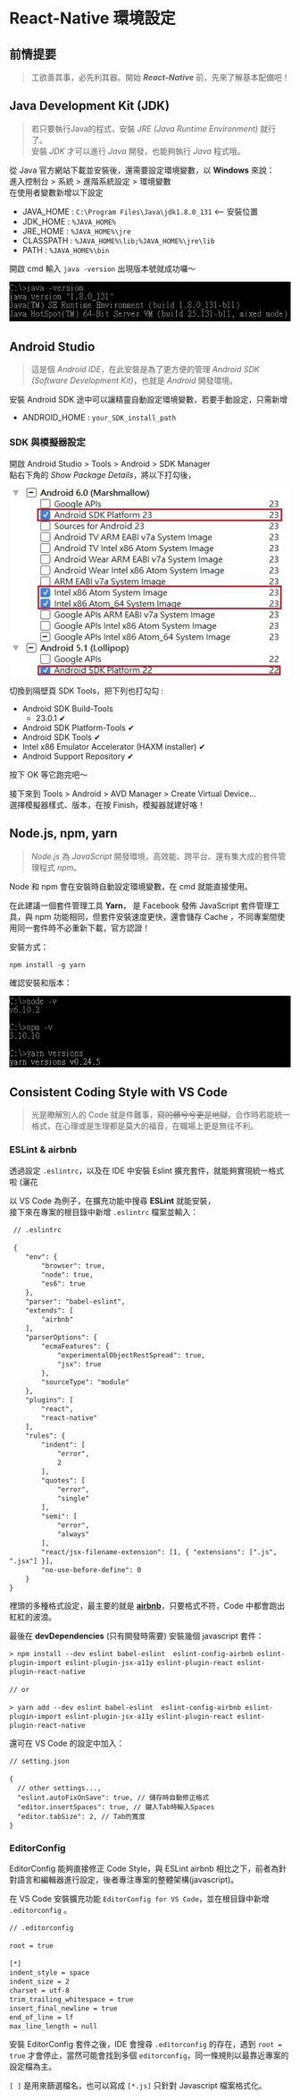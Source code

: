 React-Native 環境設定
===


## 前情提要
> 工欲善其事，必先利其器。開始 ***React-Native*** 前，先來了解基本配備吧！

## Java Development Kit (JDK) 
>若只要執行Java的程式，安裝 *JRE (Java Runtime Environment)* 就行了。  
安裝 *JDK* 才可以進行 *Java* 開發，也能夠執行 *Java* 程式哦。  
  
從 Java 官方網站下載並安裝後，還需要設定環境變數，以 **Windows** 來說：  
進入控制台 > 系統 > 進階系統設定 > 環境變數  
在使用者變數新增以下設定  

- JAVA_HOME : `C:\Program Files\Java\jdk1.8.0_131` <-- 安裝位置
- JDK_HOME : `%JAVA_HOME%`
- JRE_HOME : `%JAVA_HOME%\jre`
- CLASSPATH : `%JAVA_HOME%\lib;%JAVA_HOME%\jre\lib`
- PATH      : `%JAVA_HOME%\bin`

開啟 cmd 輸入 `java -version` 出現版本號就成功囉～  

![oh不!圖呢??](readme_images/java_version.jpg) 

## Android Studio
>這是個 *Android IDE*，在此安裝是為了更方便的管理 *Android SDK (Software Development Kit)*，也就是 *Android* 開發環境。

安裝 Android SDK 途中可以讓精靈自動設定環境變數，若要手動設定，只需新增  
  
- ANDROID_HOME : `your_SDK_install_path`
  
### SDK 與模擬器設定
開啟 Android Studio > Tools > Android > SDK Manager  
點右下角的 *Show Package Details*，將以下打勾後，  
  
![oh不!圖呢??](readme_images/android_platform.jpg)  
  
切換到隔壁頁 SDK Tools，把下列也打勾勾 : 
   
+ Android SDK Build-Tools
    + 23.0.1 ✔
+ Android SDK Platform-Tools ✔
+ Android SDK Tools ✔
+ Intel x86 Emulator Accelerator (HAXM installer) ✔
+ Android Support Repository ✔
  
按下 OK 等它跑完吧～  

接下來到 Tools > Android > AVD Manager > Create Virtual Device...  
選擇模擬器樣式、版本，在按 Finish，模擬器就建好咯！

## Node.js, npm, yarn
> *Node.js* 為 *JavaScript* 開發環境，高效能、跨平台、還有集大成的套件管理程式 *npm*。

Node 和 npm 會在安裝時自動設定環境變數，在 cmd 就能直接使用。  
  
在此建議一個套件管理工具 **Yarn**， 是 Facebook 發佈 JavaScript 套件管理工具，與 npm 功能相同，但套件安裝速度更快，還會儲存 Cache ，不同專案間使用同一套件時不必重新下載，官方認證！  
  
安裝方式：  
```
npm install -g yarn
```
  
確認安裝和版本：  
   
![oh不!圖呢??](readme_images/node_npm_yarn_version.jpg) 
## Consistent Coding Style with VS Code
>光是瞭解別人的 Code 就是件難事，~~寫的髒兮兮更是地獄~~，合作時若能統一格式，在心理或是生理都是莫大的福音，在職場上更是無往不利。

### ESLint & airbnb
透過設定 `.eslintrc`，以及在 IDE 中安裝 Eslint 擴充套件，就能夠實現統一格式啦 (灑花  
  
以 VS Code 為例子，在擴充功能中搜尋 **ESLint** 就能安裝，  
接下來在專案的根目錄中新增 `.eslintrc` 檔案並輸入：  
```
 // .eslintrc
 
 {
    "env": {
        "browser": true,
        "node": true,
        "es6": true
    },
    "parser": "babel-eslint",
    "extends": [
        "airbnb"
    ],
    "parserOptions": {
        "ecmaFeatures": {
            "experimentalObjectRestSpread": true,
            "jsx": true
        },
        "sourceType": "module"
    },
    "plugins": [
        "react",
        "react-native"
    ],
    "rules": {
        "indent": [
            "error",
            2
        ],
        "quotes": [
            "error",
            "single"
        ],
        "semi": [
            "error",
            "always"
        ],
        "react/jsx-filename-extension": [1, { "extensions": [".js", ".jsx"] }],
        "no-use-before-define": 0
    }
}
```
裡頭的多種格式設定，最主要的就是 [**airbnb**](https://github.com/airbnb/javascript "airbnb Coding Style")，只要格式不符，Code 中都會跑出紅紅的波浪。  
  
最後在 **devDependencies** (只有開發時需要) 安裝幾個 javascript 套件：  

```
> npm install --dev eslint babel-eslint  eslint-config-airbnb eslint-plugin-import eslint-plugin-jsx-a11y eslint-plugin-react eslint-plugin-react-native

// or

> yarn add --dev eslint babel-eslint  eslint-config-airbnb eslint-plugin-import eslint-plugin-jsx-a11y eslint-plugin-react eslint-plugin-react-native
```

還可在 VS Code 的設定中加入：
```
// setting.json

{
  // other settings...,
  "eslint.autoFixOnSave": true, // 儲存時自動修正格式
  "editor.insertSpaces": true, // 鍵入Tab時輸入Spaces
  "editor.tabSize": 2, // Tab的寬度
}
```

### EditorConfig
EditorConfig 能夠直接修正 Code Style，與 ESLint airbnb 相比之下，前者為針對語言和編輯器進行設定，後者專注專案的整體架構(javascript)。  

在 VS Code 安裝擴充功能 `EditorConfig for VS Code`，並在根目錄中新增 `.editorconfig` 。
```
// .editorconfig

root = true

[*]
indent_style = space
indent_size = 2
charset = utf-8
trim_trailing_whitespace = true
insert_final_newline = true
end_of_line = lf
max_line_length = null

```
安裝 EditorConfig 套件之後，IDE 會搜尋 `.editorconfig` 的存在，遇到 `root = true` 才會停止，當然可能會找到多個 `editorconfig`，同一條規則以最靠近專案的設定檔為主。  
  
`[ ]` 是用來篩選檔名，也可以寫成 `[*.js]` 只針對 Javascript 檔案格式化。  

